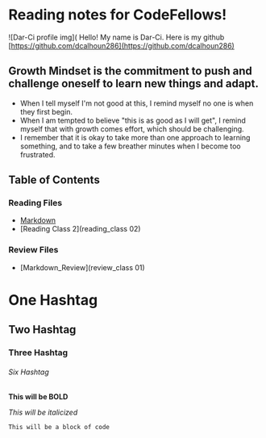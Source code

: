 # Reading notes for CodeFellows!

![Dar-Ci profile img](
Hello! My name is Dar-Ci.
Here is my github
[https://github.com/dcalhoun286](https://github.com/dcalhoun286)

## Growth Mindset is the commitment to push and challenge oneself to learn new things and adapt.

* When I tell myself I'm not good at this, I remind myself no one is when they first begin.
* When I am tempted to believe "this is as good as I will get", I remind myself that with growth comes effort, which should be challenging.
* I remember that it is okay to take more than one approach to learning something, and to take a few breather minutes when I become too frustrated.

## Table of Contents
### Reading Files
- [Markdown](markdown.md)
- [Reading Class 2](reading_class 02)


### Review Files
- [Markdown_Review](review_class 01)


# One Hashtag
## Two Hashtag
### Three Hashtag
###### Six Hashtag

**This will be BOLD**

*This will be italicized*

```
This will be a block of code
```
